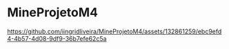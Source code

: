 # MineProjetoM4


https://github.com/iingridliveira/MineProjetoM4/assets/132861259/ebc9efd4-4b57-4d08-9df9-36b7efe62c5a

